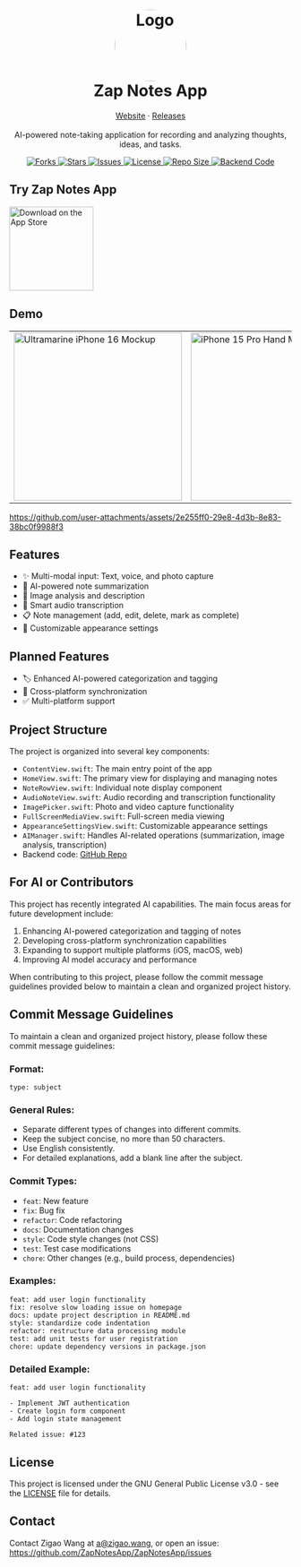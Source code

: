 <h1 align="center">
  <img src="https://zap-notes.com/logo.jpeg" alt="Logo" width="128" style="border-radius: 50%;">
  <br />
  Zap Notes App
</h1>

<p align="center">
  <a href="https://zap-notes.com">Website</a>
  ·
  <a href="https://github.com/ZapNotesApp/ZapNotesApp/releases">Releases</a>
  <br />
  <br />
  AI-powered note-taking application for recording and analyzing thoughts, ideas, and tasks.
</p>

<div align="center">
  <a href="https://github.com/ZapNotesApp/ZapNotesApp/network/members">
    <img src="https://img.shields.io/github/forks/ZapNotesApp/ZapNotesApp" alt="Forks">
  </a>
  <a href="https://github.com/ZapNotesApp/ZapNotesApp/stargazers">
    <img src="https://img.shields.io/github/stars/ZapNotesApp/ZapNotesApp" alt="Stars">
  </a>
  <a href="https://github.com/ZapNotesApp/ZapNotesApp/issues">
    <img src="https://img.shields.io/github/issues/ZapNotesApp/ZapNotesApp" alt="Issues">
  </a>
  <a href="https://github.com/ZapNotesApp/ZapNotesApp/blob/main/LICENSE">
    <img src="https://img.shields.io/badge/License-GPLv3-blue" alt="License">
  </a>
  <a href="https://github.com/ZapNotesApp/ZapNotesApp">
    <img src="https://img.shields.io/github/repo-size/ZapNotesApp/ZapNotesApp" alt="Repo Size">
  </a>
  <a href="https://github.com/ZapNotesApp/ZapNotesApp-backend">
    <img src="https://img.shields.io/badge/Backend-Code-green" alt="Backend Code">
  </a>
</div>

## Try Zap Notes App

<a href="https://apps.apple.com/us/app/zap-notes/id6740298881">
  <img src="https://developer.apple.com/assets/elements/badges/download-on-the-app-store.svg" alt="Download on the App Store" style="width:150px;">
</a>

## Demo

<table>
  <tr>
    <td>
      <img src="https://github.com/user-attachments/assets/252a1cc0-d6e0-4299-ac2f-a67e7a6db4ea" alt="Ultramarine iPhone 16 Mockup" width="300"/>
    </td>
    <td>
      <img src="https://github.com/user-attachments/assets/e3150e63-25ed-439a-9679-c41243d289a6" alt="iPhone 15 Pro Hand Mockup" width="300"/>
    </td>
  </tr>
</table>

https://github.com/user-attachments/assets/2e255ff0-29e8-4d3b-8e83-38bc0f9988f3

## Features

- ✨ Multi-modal input: Text, voice, and photo capture
- 🤖 AI-powered note summarization
- 🌆 Image analysis and description
- 🎤 Smart audio transcription
- 📋 Note management (add, edit, delete, mark as complete)
- 🎨 Customizable appearance settings

## Planned Features

- 🏷 Enhanced AI-powered categorization and tagging
- 🔁 Cross-platform synchronization
- ✅ Multi-platform support

## Project Structure

The project is organized into several key components:

- `ContentView.swift`: The main entry point of the app
- `HomeView.swift`: The primary view for displaying and managing notes
- `NoteRowView.swift`: Individual note display component
- `AudioNoteView.swift`: Audio recording and transcription functionality
- `ImagePicker.swift`: Photo and video capture functionality
- `FullScreenMediaView.swift`: Full-screen media viewing
- `AppearanceSettingsView.swift`: Customizable appearance settings
- `AIManager.swift`: Handles AI-related operations (summarization, image analysis, transcription)
- Backend code: [GitHub Repo](https://github.com/ZapNotesApp/ZapNotesApp-backend)

## For AI or Contributors

This project has recently integrated AI capabilities. The main focus areas for future development include:

1. Enhancing AI-powered categorization and tagging of notes
2. Developing cross-platform synchronization capabilities
3. Expanding to support multiple platforms (iOS, macOS, web)
4. Improving AI model accuracy and performance

When contributing to this project, please follow the commit message guidelines provided below to maintain a clean and organized project history.

## Commit Message Guidelines

To maintain a clean and organized project history, please follow these commit message guidelines:

### Format:
```
type: subject
```

### General Rules:
- Separate different types of changes into different commits.
- Keep the subject concise, no more than 50 characters.
- Use English consistently.
- For detailed explanations, add a blank line after the subject.

### Commit Types:
- `feat`:  New feature
- `fix`:  Bug fix
- `refactor`:  Code refactoring
- `docs`:  Documentation changes
- `style`:  Code style changes (not CSS)
- `test`:  Test case modifications
- `chore`:  Other changes (e.g., build process, dependencies)

### Examples:
```
feat: add user login functionality
fix: resolve slow loading issue on homepage
docs: update project description in README.md
style: standardize code indentation
refactor: restructure data processing module
test: add unit tests for user registration
chore: update dependency versions in package.json
```

### Detailed Example:
```
feat: add user login functionality

- Implement JWT authentication
- Create login form component
- Add login state management

Related issue: #123
```

## License

This project is licensed under the GNU General Public License v3.0 - see the [LICENSE](LICENSE) file for details.

## Contact

Contact Zigao Wang at a@zigao.wang, or open an issue: https://github.com/ZapNotesApp/ZapNotesApp/issues
